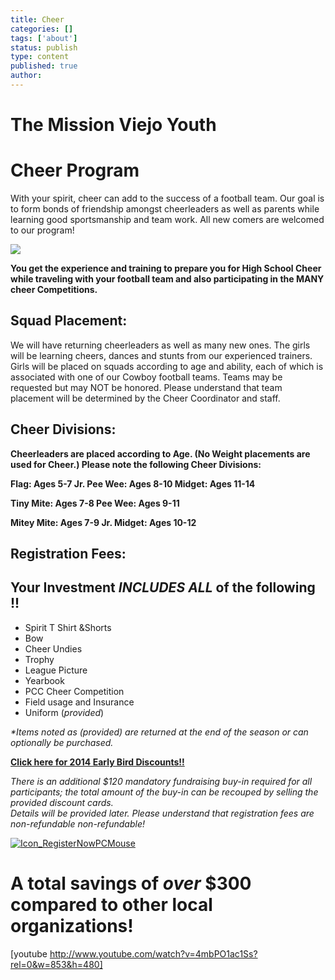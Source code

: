 ```yaml
---
title: Cheer
categories: []
tags: ['about']
status: publish
type: content
published: true
author: 
---
```

# **The Mission Viejo Youth**

# **Cheer Program**

With your spirit, cheer can add to the success of a football team. Our goal is to form bonds of friendship amongst cheerleaders as well as parents while learning good sportsmanship and team work. All new comers are welcomed to our program!

![](http://mvcowboysfootball.files.wordpress.com/2012/09/20130112-0309.jpg?w=675)

**You get the experience and training to prepare you for High School Cheer while traveling with your football team and also participating in the MANY cheer Competitions.**

## **Squad Placement:**

We will have returning cheerleaders as well as many new ones. The girls will be learning cheers, dances and stunts from our experienced trainers. Girls will be placed on squads according to age and ability, each of which is associated with one of our Cowboy football teams. Teams may be requested but may NOT be honored. Please understand that team placement will be determined by the Cheer Coordinator and staff.

## **Cheer Divisions:**

**Cheerleaders are placed according to Age. (No Weight placements are used for Cheer.) Please note the following Cheer Divisions:**

**Flag: Ages 5-7 Jr. Pee Wee: Ages 8-10 Midget: Ages 11-14**

**Tiny Mite: Ages 7-8 Pee Wee: Ages 9-11**

**Mitey Mite: Ages 7-9 Jr. Midget: Ages 10-12**

## **Registration Fees:**

## **Your Investment _INCLUDES ALL_ of the following !!**

  - Spirit T Shirt &Shorts
  - Bow
  - Cheer Undies
  - Trophy
  - League Picture
  - Yearbook
  - PCC Cheer Competition
  - Field usage and Insurance
  - Uniform (_provided_)

_\*Items noted as (provided) are returned at the end of the season or can optionally be purchased._

[**Click here for 2014 Early Bird Discounts!!**](http://wp.me/p2Koar-13E)

_There is an additional $120 mandatory fundraising buy-in required for all participants; the total amount of the buy-in can be recouped by selling the provided discount cards.  
Details will be provided later. Please understand that registration fees are non-refundable non-refundable!_

[![Icon_RegisterNowPCMouse](http://mvcowboysfootball.files.wordpress.com/2013/07/icon_registernowpcmouse.jpg)](https://mvjaac.sportssignup.com/)

# A total **savings of**  **_over_ $300** compared to other local organizations!

[youtube http://www.youtube.com/watch?v=4mbPO1ac1Ss?rel=0&w=853&h=480]

